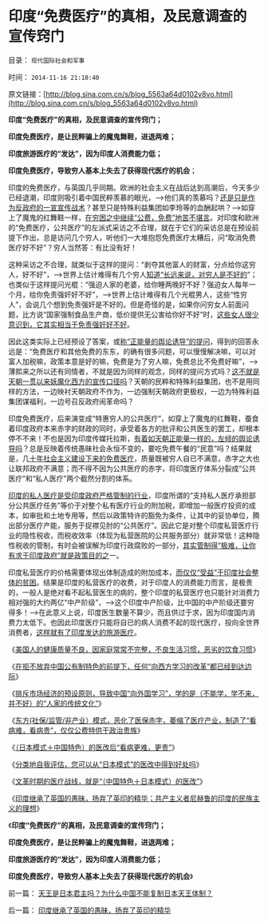 # 印度“免费医疗”的真相，及民意调查的宣传窍门

目录： `现代国际社会和军事` 

时间： `2014-11-16 21:10:40` 

原文链接：[http://blog.sina.com.cn/s/blog_5563a64d0102v8vo.html](http://blog.sina.com.cn/s/blog_5563a64d0102v8vo.html)

**印度“免费医疗”的真相，及民意调查的宣传窍门；**

**印度免费医疗，是让民粹骗上的魔鬼舞鞋，进退两难；**

**印度旅游医疗的“发达”，因为印度人消费能力低；**

**印度免费医疗，导致穷人基本上失去了获得现代医疗的机会**；

印度的免费医疗，与英国几乎同期。欧洲的社会主义在战后达到高潮后，今天多少已经退潮，印度则吸引着中国民粹羡慕的眼光，——>他们真的羡慕吗？[还是只是作为反政府的一宣宣传战术](../../../2014/6/26/免费医疗的真相，没有社区生活的中国.md)？甚至只是特殊利益集团如李玲等的血酬起哄？——>如穿上了魔鬼的红舞鞋一样，[在穷困之中继续“公费，免费”地苦不堪言](../../../2014/7/17/why“公立医疗，免费医疗，生命无价”都是传统的反人类情结？.md)。对印度和欧洲的“免费医疗，公共医疗”的左派式采访之不合理，就在于它们的采访总是在预设前提下作出，总是访问几个穷人，听他们一大堆抱怨免费医疗太糟后，问“取消免费医疗好不好”？穷人当然答：有比没有好！

这种采访之不合理，就类似于这样的提问：“剥夺其他富人的财富，分点给你这穷人，好不好”，——>世界上估计难得有几个穷人[知道“长远来说，对穷人是不好的](../../../2014/4/5/各国公共医疗符合“通往奴役之路”的先验预期.md)”；也类似于这样提问光棍：“强迫人家的老婆，给你睡两晚好不好？强迫女人每年一个月，给你免责强奸好不好”，——>世界上估计难得有几个光棍男人，这些“性穷人”，会说几个想到免责强奸是不好的。但是奇怪的是，如果你问穷女人前面问题，比方说“国家强制食品生产商，低价提供无公害给你好不好”时，[这些女人很少意识到，它其实相当于免责强奸好不好](../../../2014/9/6/左倾偏好的女性化行为的极权主义倾向.md)。

因此这类实际上已经预设了答案，或[称“正能量的舆论诱导”的提问](../../../2014/1/31/民粹出卖民众利益致“看病难，看病贵”的流程；.md)，得到的回答永远是：“免费医疗和其他免费的东东，的确有很多问题，可以慢慢解决嘛，可以对富人加税嘛，政策本意是好的嘛，免费是为了穷人嘛，免费总比不免费好嘛”，——>薄熙来之所以还有同情者，不就是因为同样的观念，同样的提问方式吗？[这不就是天朝一贯以来妖魔化西方的宣传口径吗](../../../2013/12/23/宣传不能制造愚民，政府本身就是愚民所缔造.md)？天朝的民粹和特殊利益集团，也不是用同样的方法，一边映衬天朝政府不作为，一边强制天朝政府更极权，一边为特殊利益集团谋福利，一边号召反政府闹革命吗？

印度免费医疗，后来演变成“特惠穷人的公共医疗”，如穿上了魔鬼的红舞鞋，蚕食着印度政府本来赤字的财政的同时，承受着各方的批评和公共医生的罢工，却根本停不不来！不也是因为印度传媒托拉斯，[有着如天朝正能量一样的，左倾的舆论诱导吗](../../../2013/12/21/“免费的午餐”破产后，重新审视社会契约论和不可让渡的权力.md)？总是反映着传统愚昧社会永恒不变的，要吃免费午餐的“民意”吗？结果就是，几[十年社会主义建设下来的免费医疗](../../../2010/7/23/医疗产业不是市场化就是特权化.md)，质量既被穷人自已不满意，赤字之大也让联邦政府不满意；而不得不因为公共医疗的赤字，将印度医疗体系分裂成“公共医疗”和“私人医疗”两个截然分割的体系。

[印度的私人医疗是受印度政府严格管制的行业](../../../2014/5/12/取消非公医疗价格限制，不会改善“看病贵”及相应效果.md)，印度所谓的“支持私人医疗承担部分公共医疗任务”等价于对整个私有医疗行业的附加税，即增加一般医疗投资的成本，如审批和土地专用等，然后以政策特许的豁免为条件，让其中的妥协单位，腾出部分医疗产能，服务于捉襟见肘的“公共医疗”。因此它是对整个印度私营医疗行业的隐性税收，而税收效率（体现为私营医院的公共服务部分）就非常低！这种隐性税收的管制，有时会被误解为印度行政腐败的一部分，[其实管制得“极难，让你有求于印度政府”就是政策目的之](../../../2010/2/28/行政垄断的专营权与黑社会腐败的关系.md)一。

印度私营医疗的价格需要体现出体制造成的附加成本，[而仅仅“受益”于印度社会整体的贫困](../../../2008/12/31/印度社会最缺乏的，仍然是真正的民主.md)。结果是印度的私营医疗的收费，对于印度人的消费能力而言，是极贵的，一般人是绝对看不起私营医生的病的，整个印度的私营医疗也只能针对消费力相对强的大约两亿“中产阶级”，——>这个印度中产阶级，比中国的中产阶级还要穷得多！——>在此意义上说，印度医生数量不算少，而且供过于求，因为印度国内消费力太低下。也因此印度医疗只能将自已的病人消费不起的现代医疗，投向全世界消费者，[这样就有了印度发达的旅游医疗](../../../2014/8/8/美国穷人自费优质医疗，MedicalTourism，后发优势和无比的优越性.md)。

《[美国人的健康质量不良，因家庭常常不完整，不良生活习惯，恶劣的饮食习惯](../../../2014/11/7/日本人真实的健康水平和神话中的医疗优越.md)》

《[在拒不放弃中国公有制特色的前提下，任何“向西方学习的改革”都已经到达边际](../../../2014/11/8/各国坚持传统特色下，“向发达学习”的改革都已达边际.md)》

《[排斥市场经济的预设原则，导致中国“向外国学习”，学的是（不能学，学不来，并不好）的“人家的传统文化”](../../../2014/11/9/逻辑解读中国改革的特色折腾，传统机理，停滞结果；.md)》

《[东方(社保/监管/非产业）模式，恶化了医保赤字，萎缩了医疗产业，制造了“看病难，看病贵”，仅仅公费特供于政治贵族](../../../2014/11/10/德国日本模式与美国“医保赤字医疗投入”的口径差异；.md)》

《[（日本模式＋中国特色）的医改后“看病更难，更贵”](../../../2014/11/11/（日本模式＋中国特色）的医改后“看病更难，更贵”.md)》

《[分类地自我评估，您可以从“日本模式”的医改中得到好处吗](../../../2014/11/12/请自我评估，您可以从“日本模式”的医改中得到好处吗？.md)》

《[文革时期的医疗战线，就是“（中国特色＋日本模式）的医改”](../../../2014/11/13/文革时期的医疗战线，就是“（中国特色＋日本模式）的医改.md)》

《[印度继承了英国的愚昧，扬弃了英印的精华；共产主义者尼赫鲁的印度的民族主义的理想](../../../2014/11/15/印度继承了英国的愚昧，扬弃了英印的精华.md)》

《**印度“免费医疗”的真相，及民意调查的宣传窍门；**

**印度免费医疗，是让民粹骗上的魔鬼舞鞋，进退两难；**

**印度旅游医疗的“发达”，因为印度人消费能力低；**

**印度免费医疗，导致穷人基本上失去了获得现代医疗的机会**》

前一篇： [天王是日本君主吗？为什么中国不能复制日本天王体制？](../../../2014/11/16/天王是日本君主吗？为什么中国不能复制日本天王体制？.md)

后一篇： [印度继承了英国的愚昧，扬弃了英印的精华](../../../2014/11/15/印度继承了英国的愚昧，扬弃了英印的精华.md)

